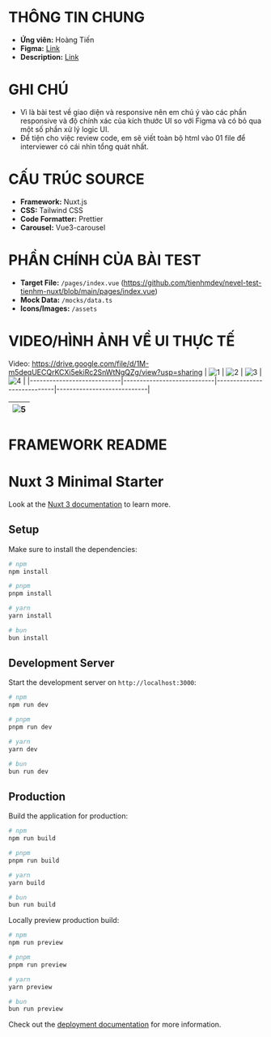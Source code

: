 # THÔNG TIN CHUNG

- **Ứng viên:** Hoàng Tiến
- **Figma:** [Link](https://www.figma.com/design/hmpcx7ExksgznDanSeShZq/Ba%CC%80i-test?node-id=2-7&t=x7oiPZBc4oZvW7xq-0)
- **Description:** [Link](https://docs.google.com/document/d/1o7yYNEoc92gXlAkmqrA4NkIEDXKdeqRm/edit)

# GHI CHÚ
- Vì là bài test về giao diện và responsive nên em chú ý vào các phần responsive và độ chính xác của kích thước UI so với Figma và có bỏ qua một số phần xử lý logic UI.
- Để tiện cho việc review code, em sẽ viết toàn bộ html vào 01 file để interviewer có cái nhìn tổng quát nhất.

# CẤU TRÚC SOURCE

- **Framework:** Nuxt.js
- **CSS:** Tailwind CSS
- **Code Formatter:** Prettier
- **Carousel:** Vue3-carousel

# PHẦN CHÍNH CỦA BÀI TEST

- **Target File:** `/pages/index.vue` (https://github.com/tienhmdev/nevel-test-tienhm-nuxt/blob/main/pages/index.vue)
- **Mock Data:** `/mocks/data.ts`
- **Icons/Images:** `/assets`

# VIDEO/HÌNH ẢNH VỀ UI THỰC TẾ
Video: https://drive.google.com/file/d/1M-m5deqUECQrKCXi5ekiRc2SnWtNgQZg/view?usp=sharing
| ![1](https://github.com/user-attachments/assets/7156fd2c-5a31-48f0-be46-ee9c9169001a) |  ![2](https://github.com/user-attachments/assets/1a14526c-c99f-40f8-9cdc-e57dc39ce8ae) | ![3](https://github.com/user-attachments/assets/08422f38-5f7f-4bf4-86d6-a7ed5ea675b4) | ![4](https://github.com/user-attachments/assets/10bab938-d090-4899-a3b3-a1bcdce2a7ae) |
|----------------------------|----------------------------|----------------------------|----------------------------|

| ![5](https://github.com/user-attachments/assets/00c34e9e-d8b8-4fe9-8358-395576c641b9) |
|----------------------------------------------------------------------------------------------------------------|




# FRAMEWORK README

# Nuxt 3 Minimal Starter

Look at the [Nuxt 3 documentation](https://nuxt.com/docs/getting-started/introduction) to learn more.

## Setup

Make sure to install the dependencies:

```bash
# npm
npm install

# pnpm
pnpm install

# yarn
yarn install

# bun
bun install
```

## Development Server

Start the development server on `http://localhost:3000`:

```bash
# npm
npm run dev

# pnpm
pnpm run dev

# yarn
yarn dev

# bun
bun run dev
```

## Production

Build the application for production:

```bash
# npm
npm run build

# pnpm
pnpm run build

# yarn
yarn build

# bun
bun run build
```

Locally preview production build:

```bash
# npm
npm run preview

# pnpm
pnpm run preview

# yarn
yarn preview

# bun
bun run preview
```

Check out the [deployment documentation](https://nuxt.com/docs/getting-started/deployment) for more information.
